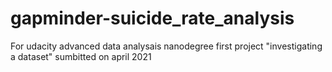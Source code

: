 # gapminder-suicide_rate_analysis
For udacity advanced data analysais nanodegree first project "investigating a dataset" 
sumbitted on april 2021
